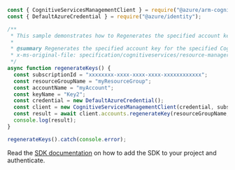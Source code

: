 ```javascript
const { CognitiveServicesManagementClient } = require("@azure/arm-cognitiveservices");
const { DefaultAzureCredential } = require("@azure/identity");

/**
 * This sample demonstrates how to Regenerates the specified account key for the specified Cognitive Services account.
 *
 * @summary Regenerates the specified account key for the specified Cognitive Services account.
 * x-ms-original-file: specification/cognitiveservices/resource-manager/Microsoft.CognitiveServices/stable/2022-03-01/examples/RegenerateKey.json
 */
async function regenerateKeys() {
  const subscriptionId = "xxxxxxxx-xxxx-xxxx-xxxx-xxxxxxxxxxxx";
  const resourceGroupName = "myResourceGroup";
  const accountName = "myAccount";
  const keyName = "Key2";
  const credential = new DefaultAzureCredential();
  const client = new CognitiveServicesManagementClient(credential, subscriptionId);
  const result = await client.accounts.regenerateKey(resourceGroupName, accountName, keyName);
  console.log(result);
}

regenerateKeys().catch(console.error);
```

Read the [SDK documentation](https://github.com/Azure/azure-sdk-for-js/blob/%40azure%2Farm-cognitiveservices_7.2.0/sdk/cognitiveservices/arm-cognitiveservices/README.md) on how to add the SDK to your project and authenticate.
